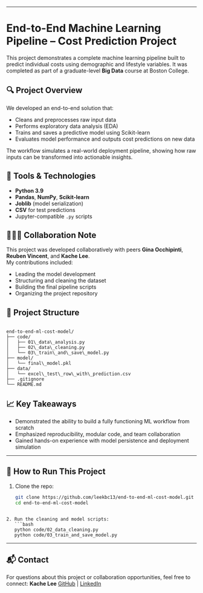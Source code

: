 
---
# End-to-End Machine Learning Pipeline – Cost Prediction Project

This project demonstrates a complete machine learning pipeline built to predict individual costs using demographic and lifestyle variables.
It was completed as part of a graduate-level **Big Data** course at Boston College.

<!-- Optional banner image -->
<!-- ![Project Overview](plots/pipeline-preview.png) -->

## 🔍 Project Overview

We developed an end-to-end solution that:
- Cleans and preprocesses raw input data
- Performs exploratory data analysis (EDA)
- Trains and saves a predictive model using Scikit-learn
- Evaluates model performance and outputs cost predictions on new data

The workflow simulates a real-world deployment pipeline, showing how raw inputs can be transformed into actionable insights.

## 🧠 Tools & Technologies

- **Python 3.9**
- **Pandas**, **NumPy**, **Scikit-learn**
- **Joblib** (model serialization)
- **CSV** for test predictions
- Jupyter-compatible `.py` scripts

## 🧑‍🤝‍🧑 Collaboration Note

This project was developed collaboratively with peers **Gina Occhipinti**, **Reuben Vincent**, and **Kache Lee**.  
My contributions included:
- Leading the model development
- Structuring and cleaning the dataset
- Building the final pipeline scripts
- Organizing the project repository

## 📁 Project Structure

```

end-to-end-ml-cost-model/
├── code/
│   ├── 01\_data\_analysis.py
│   ├── 02\_data\_cleaning.py
│   └── 03\_train\_and\_save\_model.py
├── model/
│   └── final\_model.pkl
├── data/
│   └── excel\_test\_row\_with\_prediction.csv
├── .gitignore
└── README.md

````

## 📈 Key Takeaways

- Demonstrated the ability to build a fully functioning ML workflow from scratch
- Emphasized reproducibility, modular code, and team collaboration
- Gained hands-on experience with model persistence and deployment simulation

---

## 🚀 How to Run This Project

1. Clone the repo:
   ```bash
   git clone https://github.com/leekbc13/end-to-end-ml-cost-model.git
   cd end-to-end-ml-cost-model
````

2. Run the cleaning and model scripts:
   ```bash
   python code/02_data_cleaning.py
   python code/03_train_and_save_model.py
````

---

## 📬 Contact

For questions about this project or collaboration opportunities, feel free to connect:
**Kache Lee**
[GitHub](https://github.com/leekbc13) | [LinkedIn](https://www.linkedin.com/in/kachelee)



